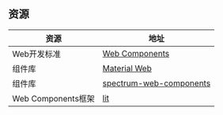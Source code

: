 ## 资源

| 资源               | 地址                                                                               |
| ------------------ | ---------------------------------------------------------------------------------- |
| Web开发标准        | [Web Components](https://developer.mozilla.org/en-US/docs/Web/API/Web_components/) |
| 组件库             | [Material Web](https://github.com/material-components/material-web/)               |
| 组件库             | [spectrum-web-components](https://github.com/adobe/spectrum-web-components/)       |
| Web Components框架 | [lit](https://github.com/lit/lit/)                                                 |
